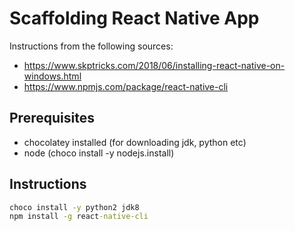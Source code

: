 # Scaffolding React Native App

Instructions from the following sources:
- <https://www.skptricks.com/2018/06/installing-react-native-on-windows.html>
- <https://www.npmjs.com/package/react-native-cli>

## Prerequisites

- chocolatey installed (for downloading jdk, python etc)
- node (choco install -y nodejs.install)

## Instructions

```cmd
choco install -y python2 jdk8
npm install -g react-native-cli

```